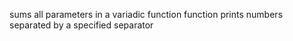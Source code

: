 sums all parameters in a variadic function
function prints numbers separated by a specified separator
